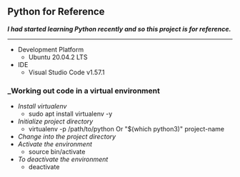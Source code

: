 ## Python for Reference

***I had started learning Python recently and so this project is for reference.***

---
- Development Platform
    - Ubuntu 20.04.2 LTS
- IDE
    - Visual Studio Code v1.57.1

### _Working out code in a virtual environment
- *Install virtualenv*
    - sudo apt install virtualenv -y
- *Initialize project directory*
    - virtualenv -p /path/to/python Or "$(which python3)" project-name
- *Change into the project directory*
- *Activate the environment*
    - source bin/activate
- *To deactivate the environment*
    - deactivate
